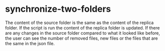 # synchronize-two-folders

The content of the source folder is the same as the content of the replica folder. If the script is run the content of the replica folder is updated.
If there are any changes in the source folder compared to what it looked like before, the user can see the number of removed files, new files or the files that are the same in the json file.
